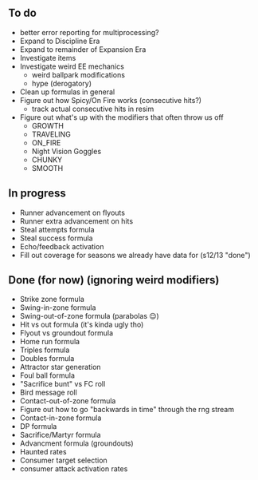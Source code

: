 ## To do
- better error reporting for multiprocessing?
- Expand to Discipline Era
- Expand to remainder of Expansion Era
- Investigate items
- Investigate weird EE mechanics
  - weird ballpark modifications
  - hype (derogatory)
- Clean up formulas in general
- Figure out how Spicy/On Fire works (consecutive hits?)
  - track actual consecutive hits in resim
- Figure out what's up with the modifiers that often throw us off
  - GROWTH
  - TRAVELING
  - ON_FIRE
  - Night Vision Goggles
  - CHUNKY
  - SMOOTH


## In progress
- Runner advancement on flyouts
- Runner extra advancement on hits
- Steal attempts formula
- Steal success formula
- Echo/feedback activation
- Fill out coverage for seasons we already have data for (s12/13 "done")

## Done (for now) (ignoring weird modifiers)
- Strike zone formula
- Swing-in-zone formula
- Swing-out-of-zone formula (parabolas 😌)
- Hit vs out formula (it's kinda ugly tho)
- Flyout vs groundout formula
- Home run formula
- Triples formula
- Doubles formula
- Attractor star generation
- Foul ball formula
- "Sacrifice bunt" vs FC roll
- Bird message roll
- Contact-out-of-zone formula
- Figure out how to go "backwards in time" through the rng stream
- Contact-in-zone formula
- DP formula
- Sacrifice/Martyr formula
- Advancment formula (groundouts)
- Haunted rates
- Consumer target selection
- consumer attack activation rates